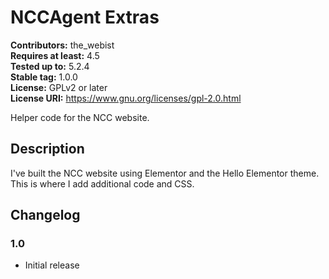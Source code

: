 # NCCAgent Extras #
**Contributors:** the_webist  
**Requires at least:** 4.5  
**Tested up to:** 5.2.4  
**Stable tag:** 1.0.0  
**License:** GPLv2 or later  
**License URI:** https://www.gnu.org/licenses/gpl-2.0.html  

Helper code for the NCC website.

## Description ##

I've built the NCC website using Elementor and the Hello Elementor theme. This is where I add additional code and CSS.

## Changelog ##

### 1.0 ###
* Initial release

